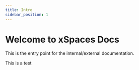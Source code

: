 ```yaml
---
title: Intro
sidebar_position: 1
---
```


# Welcome to xSpaces Docs

This is the entry point for the internal/external documentation.

This is a test

